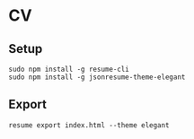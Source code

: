 # CV

## Setup

	sudo npm install -g resume-cli
	sudo npm install -g jsonresume-theme-elegant

## Export

	resume export index.html --theme elegant
